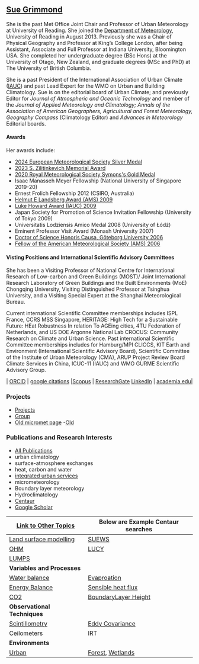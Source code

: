 ## [Sue Grimmond](https://research.reading.ac.uk/meteorology/people/sue-grimmond/) 

 She is the past Met Office Joint Chair and Professor of Urban Meteorology at University of Reading. She joined the [Department of Meteorology](http://www.met.reading.ac.uk/), University of Reading in August 2013. Previously she was a Chair of Physical Geography and Professor at King’s College London, after being Assistant, Associate and Full Professor at Indiana University, Bloomington USA. She completed her undergraduate degree (BSc Hons) at the University of Otago, New Zealand, and graduate degrees (MSc and PhD) at The University of British Columbia. 
 
 She is a past President of the International Association of Urban Climate ([IAUC](http://www.urban-climate.org/)) and past Lead Expert for the WMO on Urban and Building Climatology. Sue is on the editorial board of Urban Climate; and previously Editor for *Journal of Atmospheric and Oceanic Technology* and member of the *Journal of Applied Meteorology and Climatology; Annals of the Association of American Geographers, Agricultural and Forest Meteorology, Geography Compass* (Climatology Editor) and *Advances in Meteorology* Editorial boards. 

#### Awards

Her awards include:
- [2024 European Meteorological Society Silver Medal](https://www.emetsoc.org/awards/award/sue-grimmond/)
- [2023 S. Zilitinkevich Memorial Award](https://www.emetsoc.org/awards/award-category/collaborations-on-other-awards/zilitinkevich-award/)
- [2020 Royal Meteorological Society Symons's Gold Medal](https://www.rmets.org/awards-and-prizes-distinguished-work-and-careers-2020)
- Isaac Manasseh Meyer Fellowship (National University of Singapore 2019-20)
- Ernest Frolich Fellowship 2012 (CSIRO, Australia)
- [Helmut E Landsberg Award (AMS) 2009](https://www.ametsoc.org/index.cfm/ams/about-ams/ams-awards-honors/awards/awards-for-outstanding-contributions/the-helmut-e-landsberg-award/)
- [Luke Howard Award (IAUC) 2009](https://urban-climate.org/awards/)
- Japan Society for Promotion of Science Invitation Fellowship (University of Tokyo 2009)
- Universitatis Lodziensis Amico Medal 2008 (University of Łódź)
- Eminent Professor Visit Award (Monash University 2007)
- [Doctor of Science Honoris Causa, Göteborg University 2006](https://www.gu.se/en/science/about-us/honorary-doctors)
- [Fellow of the American Meteorological Society (AMS) 2006](https://www.ametsoc.org/index.cfm/ams/about-ams/ams-organization-and-administration/list-of-fellows/)

#### Visting Positions and International Scientific Advisory Committees

She has been a Visiting Professor of National Centre for International Research of Low-carbon and Green Buildings (MOST)/ Joint International Research Laboratory of Green Buildings and the Built Environments (MoE) Chongqing University, Visiting Distinguished Professor at Tsinghua University, and a Visiting Special Expert at the Shanghai Meteorological Bureau. 

Current international Scientific Committee memberships includes ISPL France, CCRS MSS Singapore, HERITAGE: High Tech for a Sustainable Future: HEat Robustness In relation To AGEing cities, 4TU Federation of Netherlands, and US DOE Argonne National Lab CROCUS: Community Research on Climate and Urban Science. Past international Scientific Committee memberships includes for Hamburg/MPI CLICCS, KIT Earth and Environment (International Scientific Advisory Board), Scientific Committee of the Institute of Urban Meteorology (CMA), ARUP Project Review Board Climate Services in China, ICUC-11 (IAUC) and WMO GURME Scientific Advisory Group.

| [ORCID](http://orcid.org/0000-0002-3166-9415) | [google citations](https://scholar.google.co.uk/citations?user=wlxFPjkAAAAJ&hl=en) |[Scopus](https://www.scopus.com/authid/detail.uri?authorId=55188785600) | [ResearchGate](http://www.researchgate.net/profile/C_Sue_Grimmond/)  [LinkedIn](http://uk.linkedin.com/pub/sue-grimmond/2/4a5/185) | [academia.edu](http://reading.academia.edu/SueGrimmond)|

### Projects

- [Projects](https://suegrimmond.github.io/Projects)
- [Group](https://suegrimmond.github.io/People)
- [Old micromet page](https://micromet.reading.ac.uk/%20sue-grimmond/)
 -[Old](https://suegrimmond.github.io/Old/Combined.md)

### Publications and Research Interests

- [All Publications](https://suegrimmond.github.io/PublicationsSG) 
- urban climatology
- surface-atmosphere exchanges
- heat, carbon and water
- [integrated urban services](https://library.wmo.int/records/item/56760-guidance-on-integrated-urban-hydrometeorological-climate-and-environmental-services-volume-i#.X4RMA-aSmMp%3C)
- micrometeorology 
- Boundary layer meteorology
- Hydroclimatology
- [Centaur](https://centaur.reading.ac.uk/view/creators/90005257.html)
- [Google Scholar](https://scholar.google.com/citations?user=wlxFPjkAAAAJ&hl=en)

| [Link to Other Topics](https://suegrimmond.github.io/Publications)  | Below are Example Centaur searches |
|--|--|
|[Land surface modelling](https://centaur.reading.ac.uk/cgi/search/archive/simple?screen=Search&order=&q=grimmond+model&_action_search=Search) |[SUEWS](http://centaur.reading.ac.uk/cgi/search/archive/simple?screen=Search&order=&q=SUEWS&_action_search=Search) |
| [OHM](http://centaur.reading.ac.uk/cgi/search/archive/simple?screen=Search&order=&q=grimmond+OHM&_action_search=Search) | [LUCY](https://centaur.reading.ac.uk/cgi/search/archive/simple?screen=Search&order=&q=grimmond+LUCY&_action_search=Search) |
| [LUMPS](http://centaur.reading.ac.uk/cgi/search/archive/simple?screen=Search&order=&q=LUMPS+grimmond&_action_search=Search) |
| **Variables and Processes** |
| [Water balance](http://centaur.reading.ac.uk/cgi/search/archive/simple?screen=Search&order=&q=grimmond+%22water+balance%22&_action_search=Search)| [Evaproation](http://centaur.reading.ac.uk/cgi/search/archive/simple?screen=Search&order=&q=grimmond+evaporation&_action_search=Search)
| [Energy Balance](http://centaur.reading.ac.uk/cgi/search/archive/simple?screen=Search&order=&q=grimmond+%22energy+balance%22&_action_search=Search)| [Sensible heat flux](http://centaur.reading.ac.uk/cgi/search/archive/simple?screen=Search&order=&q=grimmond+%22sensible+heat+flux%22&_action_search=Search)|
| [CO2](http://centaur.reading.ac.uk/cgi/search/simple?screen=Search&order=&q=grimmond+CO2&_action_search=Search)| [BoundaryLayer Height](http://centaur.reading.ac.uk/cgi/search/archive/simple?screen=Search&order=&q=grimmond+%22boundary+layer+height%22&_action_search=Search)|
|**Observational Techniques**|
| [Scintillometry](http://centaur.reading.ac.uk/cgi/search/simple?screen=Search&order=&q=grimmond+scintillometry&_action_search=Search)|[Eddy Covariance](http://centaur.reading.ac.uk/cgi/search/simple?screen=Search&order=&q=grimmond+eddy+covariance&_action_search=Search) |
 | Ceilometers | IRT |
 | **Environments** |
| [Urban](http://centaur.reading.ac.uk/cgi/search/archive/simple?screen=Search&order=&q=grimmond+urban&_action_search=Search)| [Forest](http://centaur.reading.ac.uk/cgi/search/simple?screen=Search&order=&q=grimmond+forest&_action_search=Search),  [Wetlands]() |

